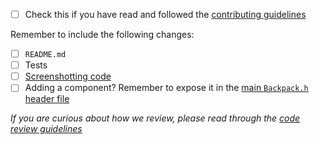 <!--
Thanks for contributing to Backpack :pray:

Please include a description of the changes you are introducing and some screenshots if appropriate.
-->

+ [ ] Check this if you have read and followed the [contributing guidelines](https://github.com/Skyscanner/backpack-ios/blob/main/CONTRIBUTING.md)

Remember to include the following changes:
+ [ ] `README.md`
+ [ ] Tests
+ [ ] [Screenshotting code](https://github.com/Skyscanner/backpack-ios/blob/main/Example/Backpack%20Screenshot/Screenshots.swift)
+ [ ] Adding a component? Remember to expose it in the [main `Backpack.h` header file](https://github.com/Skyscanner/backpack-ios/tree/main/Backpack/Backpack.h)

_If you are curious about how we review, please read through the [code review guidelines](https://github.com/Skyscanner/backpack/blob/main/CODE_REVIEW_GUIDELINES.md)_
